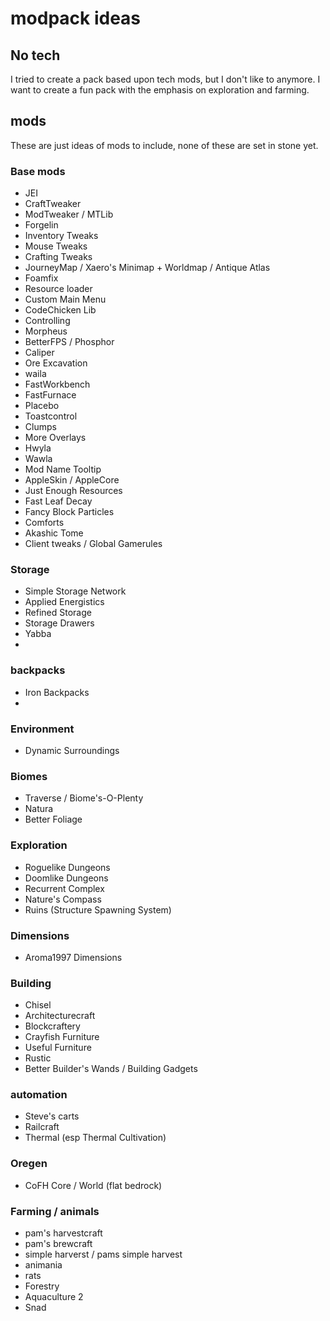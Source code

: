 # modpack ideas

## No tech
I tried to create a pack based upon tech mods, but I don't like to anymore. I want to create a fun pack with the emphasis on
exploration and farming.

## mods
These are just ideas of mods to include, none of these are set in stone yet.

### Base mods
- JEI
- CraftTweaker
- ModTweaker / MTLib
- Forgelin
- Inventory Tweaks
- Mouse Tweaks
- Crafting Tweaks
- JourneyMap / Xaero's Minimap + Worldmap / Antique Atlas
- Foamfix
- Resource loader
- Custom Main Menu
- CodeChicken Lib
- Controlling
- Morpheus
- BetterFPS / Phosphor
- Caliper
- Ore Excavation
- waila
- FastWorkbench
- FastFurnace
- Placebo
- Toastcontrol
- Clumps
- More Overlays
- Hwyla
- Wawla
- Mod Name Tooltip
- AppleSkin / AppleCore
- Just Enough Resources
- Fast Leaf Decay
- Fancy Block Particles
- Comforts
- Akashic Tome
- Client tweaks / Global Gamerules

### Storage
- Simple Storage Network
- Applied Energistics
- Refined Storage
- Storage Drawers
- Yabba
- 
### backpacks
- Iron Backpacks
- 

### Environment
- Dynamic Surroundings

### Biomes
- Traverse / Biome's-O-Plenty
- Natura
- Better Foliage


### Exploration
- Roguelike Dungeons
- Doomlike Dungeons
- Recurrent Complex
- Nature's Compass
- Ruins (Structure Spawning System)

### Dimensions
- Aroma1997 Dimensions

### Building
- Chisel
- Architecturecraft
- Blockcraftery
- Crayfish Furniture
- Useful Furniture
- Rustic
- Better Builder's Wands / Building Gadgets

### automation
- Steve's carts
- Railcraft
- Thermal (esp Thermal Cultivation)

### Oregen
- CoFH Core / World (flat bedrock)


### Farming / animals
- pam's harvestcraft
- pam's brewcraft
- simple harverst / pams simple harvest
- animania
- rats
- Forestry
- Aquaculture 2
- Snad
